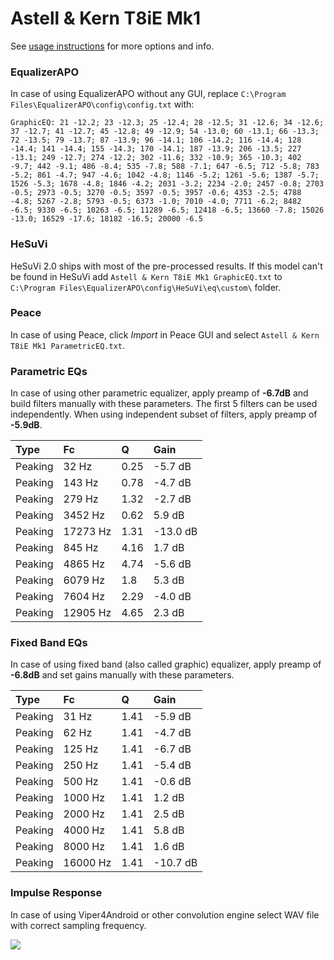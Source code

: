 # Astell & Kern T8iE Mk1
See [usage instructions](https://github.com/jaakkopasanen/AutoEq#usage) for more options and info.

### EqualizerAPO
In case of using EqualizerAPO without any GUI, replace `C:\Program Files\EqualizerAPO\config\config.txt`
with:
```
GraphicEQ: 21 -12.2; 23 -12.3; 25 -12.4; 28 -12.5; 31 -12.6; 34 -12.6; 37 -12.7; 41 -12.7; 45 -12.8; 49 -12.9; 54 -13.0; 60 -13.1; 66 -13.3; 72 -13.5; 79 -13.7; 87 -13.9; 96 -14.1; 106 -14.2; 116 -14.4; 128 -14.4; 141 -14.4; 155 -14.3; 170 -14.1; 187 -13.9; 206 -13.5; 227 -13.1; 249 -12.7; 274 -12.2; 302 -11.6; 332 -10.9; 365 -10.3; 402 -9.7; 442 -9.1; 486 -8.4; 535 -7.8; 588 -7.1; 647 -6.5; 712 -5.8; 783 -5.2; 861 -4.7; 947 -4.6; 1042 -4.8; 1146 -5.2; 1261 -5.6; 1387 -5.7; 1526 -5.3; 1678 -4.8; 1846 -4.2; 2031 -3.2; 2234 -2.0; 2457 -0.8; 2703 -0.5; 2973 -0.5; 3270 -0.5; 3597 -0.5; 3957 -0.6; 4353 -2.5; 4788 -4.8; 5267 -2.8; 5793 -0.5; 6373 -1.0; 7010 -4.0; 7711 -6.2; 8482 -6.5; 9330 -6.5; 10263 -6.5; 11289 -6.5; 12418 -6.5; 13660 -7.8; 15026 -13.0; 16529 -17.6; 18182 -16.5; 20000 -6.5
```

### HeSuVi
HeSuVi 2.0 ships with most of the pre-processed results. If this model can't be found in HeSuVi add
`Astell & Kern T8iE Mk1 GraphicEQ.txt` to `C:\Program Files\EqualizerAPO\config\HeSuVi\eq\custom\` folder.

### Peace
In case of using Peace, click *Import* in Peace GUI and select `Astell & Kern T8iE Mk1 ParametricEQ.txt`.

### Parametric EQs
In case of using other parametric equalizer, apply preamp of **-6.7dB** and build filters manually
with these parameters. The first 5 filters can be used independently.
When using independent subset of filters, apply preamp of **-5.9dB**.

| Type    | Fc       |    Q | Gain     |
|:--------|:---------|:-----|:---------|
| Peaking | 32 Hz    | 0.25 | -5.7 dB  |
| Peaking | 143 Hz   | 0.78 | -4.7 dB  |
| Peaking | 279 Hz   | 1.32 | -2.7 dB  |
| Peaking | 3452 Hz  | 0.62 | 5.9 dB   |
| Peaking | 17273 Hz | 1.31 | -13.0 dB |
| Peaking | 845 Hz   | 4.16 | 1.7 dB   |
| Peaking | 4865 Hz  | 4.74 | -5.6 dB  |
| Peaking | 6079 Hz  | 1.8  | 5.3 dB   |
| Peaking | 7604 Hz  | 2.29 | -4.0 dB  |
| Peaking | 12905 Hz | 4.65 | 2.3 dB   |

### Fixed Band EQs
In case of using fixed band (also called graphic) equalizer, apply preamp of **-6.8dB** and set
gains manually with these parameters.

| Type    | Fc       |    Q | Gain     |
|:--------|:---------|:-----|:---------|
| Peaking | 31 Hz    | 1.41 | -5.9 dB  |
| Peaking | 62 Hz    | 1.41 | -4.7 dB  |
| Peaking | 125 Hz   | 1.41 | -6.7 dB  |
| Peaking | 250 Hz   | 1.41 | -5.4 dB  |
| Peaking | 500 Hz   | 1.41 | -0.6 dB  |
| Peaking | 1000 Hz  | 1.41 | 1.2 dB   |
| Peaking | 2000 Hz  | 1.41 | 2.5 dB   |
| Peaking | 4000 Hz  | 1.41 | 5.8 dB   |
| Peaking | 8000 Hz  | 1.41 | 1.6 dB   |
| Peaking | 16000 Hz | 1.41 | -10.7 dB |

### Impulse Response
In case of using Viper4Android or other convolution engine select WAV file with correct sampling frequency.

![](https://raw.githubusercontent.com/jaakkopasanen/AutoEq/master/results/crinacle/harman_in-ear_2017-1/Astell%20&%20Kern%20T8iE%20Mk1/Astell%20&%20Kern%20T8iE%20Mk1.png)
